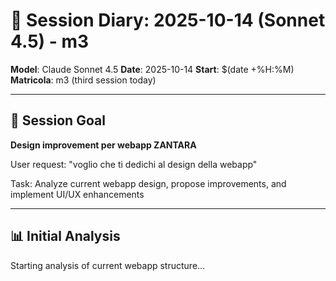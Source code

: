 # 📔 Session Diary: 2025-10-14 (Sonnet 4.5) - m3

**Model**: Claude Sonnet 4.5
**Date**: 2025-10-14
**Start**: $(date +%H:%M)
**Matricola**: m3 (third session today)

---

## 🎯 Session Goal

**Design improvement per webapp ZANTARA**

User request: "voglio che ti dedichi al design della webapp"

Task: Analyze current webapp design, propose improvements, and implement UI/UX enhancements

---

## 📊 Initial Analysis

Starting analysis of current webapp structure...

